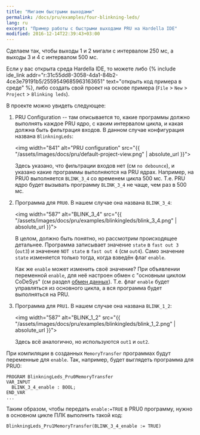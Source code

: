 ```yaml
---
title: "Мигаем быстрыми выходами"
permalink: /docs/pru/examples/four-blinkning-leds/
lang: ru
excerpt: "Пример работы с быстрыми выходами PRU на Hardella IDE"
modified: 2016-12-14T22:39:43+03:00
---
```



Сделаем так, чтобы выходы 1 и 2 мигали с интервалом 250 мс, а выходы 3 и 4 с интервалом 500 мс.

Если у вас открыта среда Hardella IDE, то можете либо
{% include ide_link addr="r:31c55dd8-3058-4da1-84b2-4ce3e79191b5/2559549685963163651" text="открыть код примера в среде" %}, либо создать свой проект на основе примера (`File` > `New` > `Project` > `Blinking leds`).

В проекте можно увидеть следующее:
  1. PRU Configuration -- там описывается то, какие программы должно выполнять каждое PRU ядро, с каким интервалом цикла, и какая должна быть фильтрация входов. В данном случае конфигурация названа `BlinkningLeds`:

     <img width="841" alt="PRU configuration" src="{{ "/assets/images/docs/pru/default-project-view.png" | absolute_url }}">
     
     Здесь указано, что фильтрации входов нет (см `no debounce`), и указано какие программы выполняются на PRU ядрах. Например, на PRU0 выполняется `BLINK_3_4` со временем цикла 500 мс. Т.е. PRU ядро будет вызывать программу `BLINK_3_4` не чаще, чем раз в 500 мс.
 
  1. Программа для `PRU0`. В нашем случае она названа `BLINK_3_4`:

     <img width="587" alt="BLINK_3_4" src="{{ "/assets/images/docs/pru/examples/blinkingleds/blink_3_4.png" | absolute_url }}">
     
     В целом, должно быть понятно, но рассмотрим происходящее детальнее.
     Программа записывает значение `state` в `fast out 3` (`out3`) и значение `NOT state` в `fast out 4` (см `out4`).
     Само значение `state` изменяется только тогда, когда взведён флаг `enable`.
     
     Как же `enable` может изменить своё значение? При объявлении переменной `enable`, для неё настроен обмен с "основным циклом CoDeSys" (см раздел [обмен данных](/docs/pru/data-exchange/)). Т.е. флаг `enable` будет управляться из основного цикла, а вся программа будет выполняться на PRU.

  1. Программа для `PRU1`. В нашем случае она названа `BLINK_1_2`:

     <img width="587" alt="BLINK_1_2" src="{{ "/assets/images/docs/pru/examples/blinkingleds/blink_1_2.png" | absolute_url }}">

     Здесь всё аналогично, но используются `out1` и `out2`.

При компиляции в созданных `MemoryTransfer` программах будут переменные для `enable`.
Так, например, будет выглядеть программа для PRU0:

    PROGRAM BlinkningLeds_Pru0MemoryTransfer
    VAR_INPUT
      BLINK_3_4_enable : BOOL;
    END_VAR
    ...

Таким образом, чтобы передать `enable:=TRUE` в PRU0 программу, нужно в основном цикле ПЛК выполнить такой код:

    BlinkningLeds_Pru1MemoryTransfer(BLINK_3_4_enable := TRUE)
